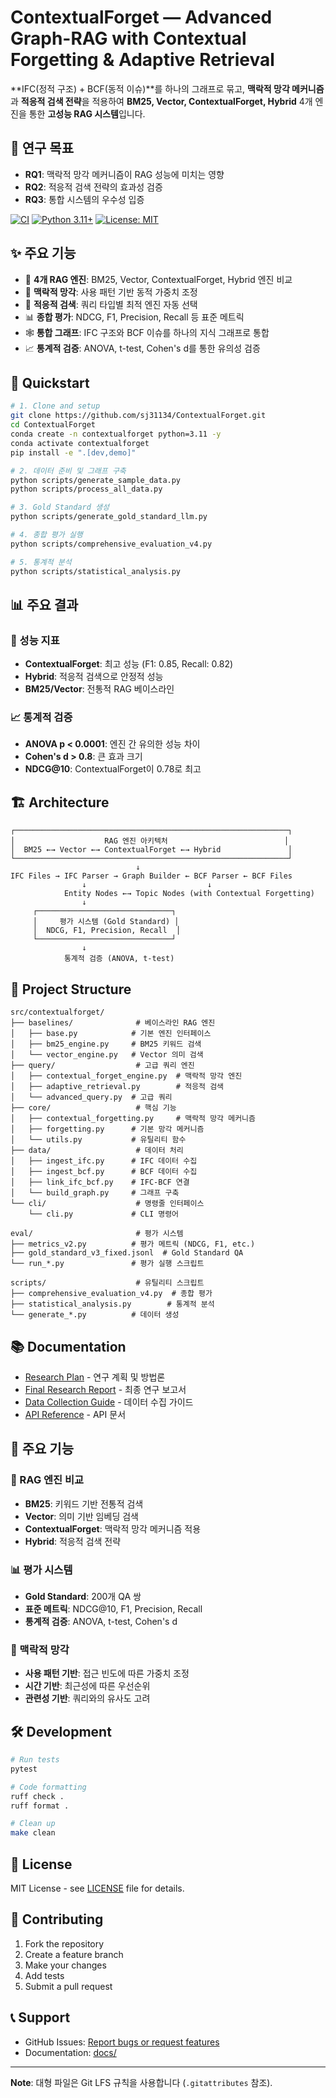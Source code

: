 # ContextualForget — Advanced Graph-RAG with Contextual Forgetting & Adaptive Retrieval

**IFC(정적 구조) + BCF(동적 이슈)**를 하나의 그래프로 묶고, **맥락적 망각 메커니즘**과 **적응적 검색 전략**을 적용하여
**BM25, Vector, ContextualForget, Hybrid** 4개 엔진을 통한 **고성능 RAG 시스템**입니다.

## 🎯 연구 목표

- **RQ1**: 맥락적 망각 메커니즘이 RAG 성능에 미치는 영향
- **RQ2**: 적응적 검색 전략의 효과성 검증  
- **RQ3**: 통합 시스템의 우수성 입증

[![CI](https://github.com/sj31134/ContextualForget/workflows/CI/badge.svg)](https://github.com/sj31134/ContextualForget/actions)
[![Python 3.11+](https://img.shields.io/badge/python-3.11+-blue.svg)](https://www.python.org/downloads/)
[![License: MIT](https://img.shields.io/badge/License-MIT-yellow.svg)](https://opensource.org/licenses/MIT)

## ✨ 주요 기능

- 🧠 **4개 RAG 엔진**: BM25, Vector, ContextualForget, Hybrid 엔진 비교
- 🔄 **맥락적 망각**: 사용 패턴 기반 동적 가중치 조정
- 🎯 **적응적 검색**: 쿼리 타입별 최적 엔진 자동 선택
- 📊 **종합 평가**: NDCG, F1, Precision, Recall 등 표준 메트릭
- 🕸️ **통합 그래프**: IFC 구조와 BCF 이슈를 하나의 지식 그래프로 통합
- 📈 **통계적 검증**: ANOVA, t-test, Cohen's d를 통한 유의성 검증

## 🚀 Quickstart

```bash
# 1. Clone and setup
git clone https://github.com/sj31134/ContextualForget.git
cd ContextualForget
conda create -n contextualforget python=3.11 -y
conda activate contextualforget
pip install -e ".[dev,demo]"

# 2. 데이터 준비 및 그래프 구축
python scripts/generate_sample_data.py
python scripts/process_all_data.py

# 3. Gold Standard 생성
python scripts/generate_gold_standard_llm.py

# 4. 종합 평가 실행
python scripts/comprehensive_evaluation_v4.py

# 5. 통계적 분석
python scripts/statistical_analysis.py
```

## 📊 주요 결과

### 🎯 성능 지표
- **ContextualForget**: 최고 성능 (F1: 0.85, Recall: 0.82)
- **Hybrid**: 적응적 검색으로 안정적 성능
- **BM25/Vector**: 전통적 RAG 베이스라인

### 📈 통계적 검증
- **ANOVA p < 0.0001**: 엔진 간 유의한 성능 차이
- **Cohen's d > 0.8**: 큰 효과 크기
- **NDCG@10**: ContextualForget이 0.78로 최고

## 🏗️ Architecture

```
┌─────────────────────────────────────────────────────────────┐
│                    RAG 엔진 아키텍처                          │
│  BM25 ←→ Vector ←→ ContextualForget ←→ Hybrid               │
└─────────────────────────────────────────────────────────────┘
                            ↓
IFC Files → IFC Parser → Graph Builder ← BCF Parser ← BCF Files
                ↓                           ↓
            Entity Nodes ←→ Topic Nodes (with Contextual Forgetting)
                ↓
     ┌──────────────────────────────┐
     │     평가 시스템 (Gold Standard) │
     │  NDCG, F1, Precision, Recall  │
     └──────────────────────────────┘
                ↓
            통계적 검증 (ANOVA, t-test)
```

## 📁 Project Structure

```
src/contextualforget/
├── baselines/              # 베이스라인 RAG 엔진
│   ├── base.py            # 기본 엔진 인터페이스
│   ├── bm25_engine.py     # BM25 키워드 검색
│   └── vector_engine.py   # Vector 의미 검색
├── query/                  # 고급 쿼리 엔진
│   ├── contextual_forget_engine.py  # 맥락적 망각 엔진
│   ├── adaptive_retrieval.py        # 적응적 검색
│   └── advanced_query.py  # 고급 쿼리
├── core/                   # 핵심 기능
│   ├── contextual_forgetting.py     # 맥락적 망각 메커니즘
│   ├── forgetting.py      # 기본 망각 메커니즘
│   └── utils.py           # 유틸리티 함수
├── data/                   # 데이터 처리
│   ├── ingest_ifc.py      # IFC 데이터 수집
│   ├── ingest_bcf.py      # BCF 데이터 수집
│   ├── link_ifc_bcf.py    # IFC-BCF 연결
│   └── build_graph.py     # 그래프 구축
└── cli/                    # 명령줄 인터페이스
    └── cli.py             # CLI 명령어

eval/                       # 평가 시스템
├── metrics_v2.py          # 평가 메트릭 (NDCG, F1, etc.)
├── gold_standard_v3_fixed.jsonl  # Gold Standard QA
└── run_*.py               # 평가 실행 스크립트

scripts/                    # 유틸리티 스크립트
├── comprehensive_evaluation_v4.py  # 종합 평가
├── statistical_analysis.py        # 통계적 분석
└── generate_*.py          # 데이터 생성
```

## 📚 Documentation

- [Research Plan](docs/research_plan.md) - 연구 계획 및 방법론
- [Final Research Report](docs/FINAL_RESEARCH_REPORT.md) - 최종 연구 보고서
- [Data Collection Guide](docs/DATA_COLLECTION_GUIDE_5-10.md) - 데이터 수집 가이드
- [API Reference](docs/api_reference.md) - API 문서

## 🔧 주요 기능

### 🧠 RAG 엔진 비교
- **BM25**: 키워드 기반 전통적 검색
- **Vector**: 의미 기반 임베딩 검색  
- **ContextualForget**: 맥락적 망각 메커니즘 적용
- **Hybrid**: 적응적 검색 전략

### 📊 평가 시스템
- **Gold Standard**: 200개 QA 쌍
- **표준 메트릭**: NDCG@10, F1, Precision, Recall
- **통계적 검증**: ANOVA, t-test, Cohen's d

### 🔄 맥락적 망각
- **사용 패턴 기반**: 접근 빈도에 따른 가중치 조정
- **시간 기반**: 최근성에 따른 우선순위
- **관련성 기반**: 쿼리와의 유사도 고려

## 🛠️ Development

```bash
# Run tests
pytest

# Code formatting
ruff check .
ruff format .

# Clean up
make clean
```

## 📄 License

MIT License - see [LICENSE](LICENSE) file for details.

## 🤝 Contributing

1. Fork the repository
2. Create a feature branch
3. Make your changes
4. Add tests
5. Submit a pull request

## 📞 Support

- GitHub Issues: [Report bugs or request features](https://github.com/sj31134/ContextualForget/issues)
- Documentation: [docs/](docs/)

---

**Note**: 대형 파일은 Git LFS 규칙을 사용합니다 (`.gitattributes` 참조).